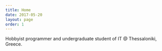 ```yaml
---
title: Home
date: 2017-05-20
layout: page
order: 1
---
```


Hobbyist programmer and undergraduate student of IT @ Thessaloniki, Greece.